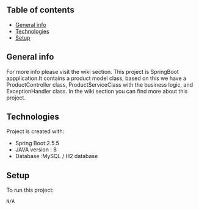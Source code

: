 ## Table of contents
* [General info](#general-info)
* [Technologies](#technologies)
* [Setup](#setup)

## General info
For more info please visit the wiki section.
This project is SpringBoot appplication.It contains a product model class, based on this we have a ProductController class, 
ProductServiceClass with the business logic, and ExceptionHandler class. 
In the wiki section you can find more about this project.
	
## Technologies
Project is created with:
* Spring Boot:2.5.5
* JAVA version : 8
* Database :MySQL / H2 database
	
## Setup
To run this project:

```
N/A
```
